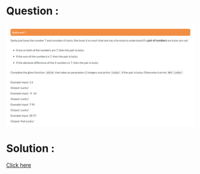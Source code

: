 # Question :
![sasha and 7](https://github.com/prabhu30/coding/blob/main/Edyst/Python%20-%20Intro%20to%20Advanced/54_sasha%20and%207/image.png)

# Solution :
[Click here](https://github.com/prabhu30/coding/blob/main/Edyst/Python%20-%20Intro%20to%20Advanced/54_sasha%20and%207/solution.py)
